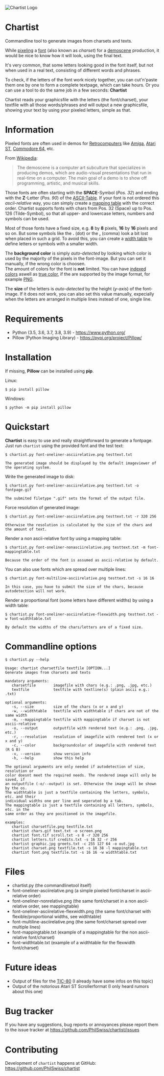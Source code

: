 ![Chartist Logo](https://repository-images.githubusercontent.com/320932478/2d1a7780-4ad9-11eb-809e-fbcd0458cded)

Chartist
========

Commandline tool to generate images from charsets and texts.

While [pixeling](http://grafx2.chez.com/) a [font](https://github.com/ianhan/BitmapFonts) (also known as *charset*) for a [demoscene](https://en.wikipedia.org/wiki/Demoscene) production, it would be nice to know how it will look, using the final text.

It's very common, that some letters looking good in the font itself, but not when used in a real text, consisting of different words and phrases.

To check, if the letters of the font work nicely together, you can cut'n'paste them one by one to form a complete textpage, which can take hours. Or you can use a tool to do the same job in a few seconds: **Chartist**

Chartist reads your graphicsfile with the letters (the font/charset), your textfile with all those words/phrases and will output a new graphicsfile, showing your text by using your pixeled letters, simple as that.

Information
========
Pixeled fonts are often used in demos for [Retrocomputers](https://en.wikipedia.org/wiki/Retrocomputing) like [Amiga](https://en.wikipedia.org/wiki/Amiga), [Atari ST](https://en.wikipedia.org/wiki/Atari_ST), [Commodore 64](https://en.wikipedia.org/wiki/Commodore_64), etc.

From [Wikipedia](https://en.wikipedia.org/wiki/Demoscene): 

> The demoscene is a computer art subculture that specializes in producing demos, which are audio-visual presentations that run in real-time on a computer. The main goal of a demo is to show off programming, artistic, and musical skills.

Those fonts are often starting with the **SPACE**-Symbol (*Pos. 32*) and ending with the **Z**-Letter (*Pos. 90*) of the [ASCII-Table](https://en.wikipedia.org/wiki/ASCII#Character_set).
If your font is not ordered this *ascii-relative* way, you can simply create a [mapping table](https://github.com/PhilSwiss/chartist/blob/master/font-mappingtable.txt) with the correct order.
Chartist supports fonts with chars from Pos. 32 (Space) up to Pos. 126 (Tilde-Symbol), so that all upper- and lowercase letters, numbers and symbols can be used.

Most of those fonts have a fixed size, e.g. **8** by **8** pixels, **16** by **16** pixels and so on. But some symbols like the **.** (dot) or the **,** (comma) look a bit lost when placed in such a grid.
To avoid this, you can create a [width table](https://github.com/PhilSwiss/chartist/blob/master/font-widthtable.txt) to define letters or symbols with a smaller width.

The **background color** is simply *auto-detected* by looking which color is used by the majority of the pixels in the font-image. But you can set it manually, if the wrong color is choosen.<br>
The amount of colors for the font is **not** limited. You can have [indexed colors](https://en.wikipedia.org/wiki/Indexed_color) aswell as [true color](https://en.wikipedia.org/wiki/Color_depth#True_color_(24-bit)),
if the are supported by the image format, for example [PNG](https://en.wikipedia.org/wiki/Portable_Network_Graphics).

The **size** of the letters is *auto-detected* by the height (*y-axis*) of the font-image. If it does not work, you can also set this value manually, expecially when the letters are arranged in multiple lines instead of one, single line.


Requirements
=============

- Python (3.5, 3.6, 3.7, 3.8, 3.9) - https://www.python.org/
- Pillow (Python Imaging Library) - https://pypi.org/project/Pillow/


Installation
=============
If missing, **Pillow** can be installed using **pip**.

Linux: 

    $ pip install pillow
Windows:

    $ python -m pip install pillow


Quickstart
==========

**Chartist** is easy to use and really straightforward to generate a fontpage.
Just run `chartist` using the provided font and the test text:

    $ chartist.py font-oneliner-asciirelative.png testtext.txt

    The generated image should be displayed by the default imageviewer of the operating system.

Write the generated image to disk:

    $ chartist.py font-oneliner-asciirelative.png testtext.txt -o fontpage.gif
	
	The submited filetype ".gif" sets the format of the output file.

Force resolution of generated image:

    $ chartist.py font-oneliner-asciirelative.png testtext.txt -r 320 256

    Otherwise the resolution is calculated by the size of the chars and the amount of text.

Render a non ascii-relative font by using a mapping table:

    $ chartist.py font-oneliner-nonasciirelative.png testtext.txt -m font-mappingtable.txt

    Because the order of the font is assumed as ascii-relative by default.

You can also use fonts which are spread over multiple lines:

    $ chartist.py font-multiline-asciirelative.png testtext.txt -s 16 16

    In this case, you have to submit the size of the chars, because autodetection will not work.

Render a proportional font (some letters have different widths) by using a width table:

    $ chartist.py font-oneliner-asciirelative-flexwidth.png testtext.txt -w font-widthtable.txt

    By default the widths of the chars/letters are of a fixed size.


Commandline options
===================

    $ chartist.py --help

    Usage: chartist charsetfile textfile [OPTION...]
    Generate images from charsets and texts
    
    mandatory arguments:
       charsetfile        imagefile with chars (e.g.: .png, .jpg, etc.)
       textfile           textfile with textline(s) (plain ascii e.g.: .txt)

    optional arguments:
       -s, --size         size of the chars (x or x and y)
	   -w, --widthtable   textfile with widthtable if chars are not of the same width
	   -m, --mappingtable textfile with mappingtable if charset is not ascii-relative
       -o, --output       outputfile with rendered text (e.g.: .png, .jpg, etc.)
       -r, --resolution   resolution of imagefile with rendered text (x or x and y)
       -c, --color        backgroundcolor of imagefile with rendered text (R G B)
       -v, --version      show version info
       -h, --help         show this help

    The optional arguments are only needed if autodetection of size, resolution or
    color doesnt meet the required needs. The rendered image will only be saved, if
    an outputfile (-o/--output) is set. Otherwise the image will be shown by the os.
	The widthtable is just a textfile containing the letters, symbols, etc. and their
    individual widths one per line and seperated by a tab.
    The mappingtable is just a textfile containing all letters, symbols, etc. in the
    same order as they are positioned in the imagefile.

    examples:
       chartist charsetfile.png textfile.txt
       chartist chars.gif text.txt -o screen.png
       chartist font.tif scroll.txt -s 8 -r 320 256
       chartist letters.tif credits.txt -s 16 32 -r 256
       chartist graphic.jpg greets.txt -c 255 127 64 -o out.jpg
       chartist charset.png textfile.txt -s 16 38 -l mappingtable.txt
       chartist font.png textfile.txt -s 16 16 -w widthtable.txt

Files
=====

* chartist.py (the commandlinetool itself)
* font-oneliner-asciirelative.png (a simple pixeled font/charset in ascii-relative order)
* font-oneliner-nonrelative.png (the same font/charset in a non ascii-relative order, see mappingtable)
* font-oneliner-asciirelative-flexwidth.png (the same font/charset with flexible/proportional widths, see widthtable)
* font-multiline-asciirelative.png (the same font/charset spread over multiple lines)
* font-mappingtable.txt (example of a mappingtable for the non ascii-relative font/charset)
* font-widthtable.txt (example of a widthtable for the flexwidth font/charset)


Future ideas
============

* Output of files for the [TIC-80](https://tic80.com/) (I already have some infos on this topic)
* Output of the notorious Atari ST Scrollerformat (I only heard rumors about this one)


Bug tracker
===========

If you have any suggestions, bug reports or annoyances please report them to the issue tracker at https://github.com/PhilSwiss/chartist/issues


Contributing
============

Development of `chartist` happens at GitHub: https://github.com/PhilSwiss/chartist
